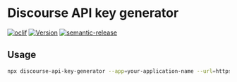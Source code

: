 # Discourse API key generator

[![oclif](https://img.shields.io/badge/cli-oclif-brightgreen.svg)](https://oclif.io)
[![Version](https://img.shields.io/npm/v/discourse-api-key-generator.svg)](https://npmjs.org/package/discourse-api-key-generator)
[![semantic-release](https://img.shields.io/badge/%20%20%F0%9F%93%A6%F0%9F%9A%80-semantic--release-e10079.svg)](https://github.com/semantic-release/semantic-release)

## Usage

```sh
npx discourse-api-key-generator --app=your-application-name --url=https://discourse.example.com
```

